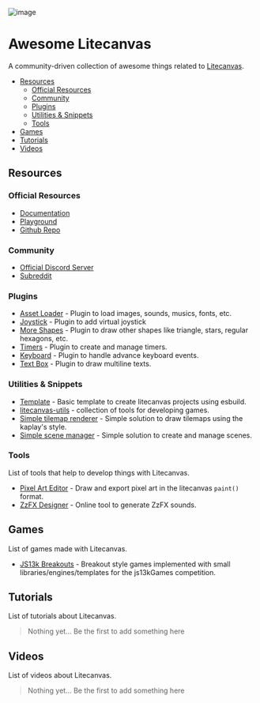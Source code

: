 ![image](https://github.com/user-attachments/assets/dd0ce8a1-5325-4abf-8fcc-2f41585a1329)

# Awesome Litecanvas

A community-driven collection of awesome things related to [Litecanvas](https://github.com/litecanvas/game-engine).

- [Resources](#resources)
  - [Official Resources](#official-resources)
  - [Community](#community)
  - [Plugins](#plugins)
  - [Utilities & Snippets](#utilities--snippets)
  - [Tools](#tools)
- [Games](#games)
- [Tutorials](#tutorials)
- [Videos](#videos)

## Resources

### Official Resources

- [Documentation](https://litecanvas.js.org/about.html)
- [Playground](https://litecanvas.js.org/)
- [Github Repo](https://github.com/litecanvas/game-engine)

### Community

- [Official Discord Server](https://discord.com/invite/r2c3rGsvH3)
- [Subreddit](https://www.reddit.com/r/litecanvas/)

### Plugins

- [Asset Loader](https://github.com/litecanvas/plugin-asset-loader) - Plugin to load images, sounds, musics, fonts, etc.
- [Joystick](https://github.com/litecanvas/plugin-joystick) - Plugin to add virtual joystick
- [More Shapes](https://github.com/litecanvas/plugin-more-shapes) - Plugin to draw other shapes like triangle, stars, regular hexagons, etc.
- [Timers](https://github.com/litecanvas/plugin-timers) - Plugin to create and manage timers.
- [Keyboard](https://github.com/litecanvas/plugin-keyboard) - Plugin to handle advance keyboard events.
- [Text Box](https://github.com/litecanvas/plugin-text-box) - Plugin to draw multiline texts.

### Utilities & Snippets

- [Template](https://github.com/litecanvas/template) - Basic template to create litecanvas projects using esbuild.
- [litecanvas-utils](https://github.com/litecanvas/utils) - collection of tools for developing games.
- [Simple tilemap renderer](https://gist.github.com/luizbills/bf329b0c798401940c0d9209cf7fae20) - Simple solution to draw tilemaps using the kaplay's style.
- [Simple scene manager](https://gist.github.com/luizbills/08272728c6bd0c142020f24e087b0af4) - Simple solution to create and manage scenes.

### Tools

List of tools that help to develop things with Litecanvas.

- [Pixel Art Editor](https://litecanvas.js.org/tools/pixel-art-editor.html) - Draw and export pixel art in the litecanvas `paint()` format.
- [ZzFX Designer](https://killedbyapixel.github.io/ZzFX/) - Online tool to generate ZzFX sounds.

## Games

List of games made with Litecanvas.

- [JS13k Breakouts](https://breakouts.js13kgames.com/) - Breakout style games implemented with small libraries/engines/templates for the js13kGames competition.

## Tutorials

List of tutorials about Litecanvas.

<!-- Erase this before add something... -->
> Nothing yet... Be the first to add something here

## Videos

List of videos about Litecanvas.

<!-- Erase this before add something... -->
> Nothing yet... Be the first to add something here

